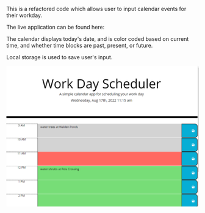 This is a refactored code which allows user to input calendar events for their workday.

The live application can be found here:

The calendar displays today's date, and is color coded based on current time, and whether time blocks are past, present, or future.

Local storage is used to save user's input.

![Screenshot of calendar with past time in grey, current time in red, and future time in green](assets/Screenshot%20Schedule%20Calendar.png)
